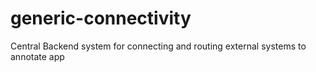 # generic-connectivity
Central Backend system for connecting and routing external systems to annotate app
